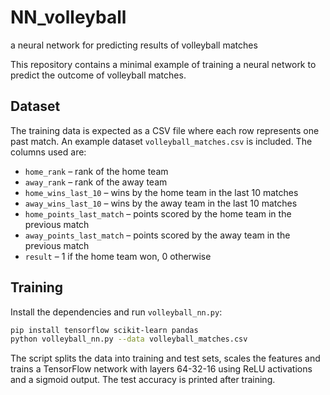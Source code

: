 # NN_volleyball
a neural network for predicting  results of volleyball matches

This repository contains a minimal example of training a neural network to predict the outcome of volleyball matches.

## Dataset

The training data is expected as a CSV file where each row represents one past match. An example dataset `volleyball_matches.csv` is included. The columns used are:

- `home_rank` – rank of the home team
- `away_rank` – rank of the away team
- `home_wins_last_10` – wins by the home team in the last 10 matches
- `away_wins_last_10` – wins by the away team in the last 10 matches
- `home_points_last_match` – points scored by the home team in the previous match
- `away_points_last_match` – points scored by the away team in the previous match
- `result` – 1 if the home team won, 0 otherwise

## Training

Install the dependencies and run `volleyball_nn.py`:

```bash
pip install tensorflow scikit-learn pandas
python volleyball_nn.py --data volleyball_matches.csv
```

The script splits the data into training and test sets, scales the features and trains a TensorFlow network with layers 64-32-16 using ReLU activations and a sigmoid output. The test accuracy is printed after training.
